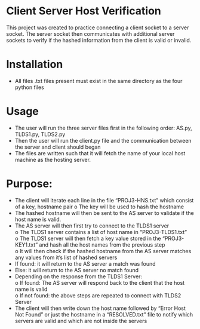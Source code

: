 # Client Server Host Verification
This project was created to practice connecting a client socket to a server socket. The server socket then communicates with additional server sockets to verify if the hashed information from the client is valid or invalid.

# Installation
* All files .txt files present must exist in the same directory as the four python files

# Usage
* The user will run the three server files first in the following order: AS.py, TLDS1.py, TLDS2.py
* Then the user will run the client.py file and the communication between the server and client should began
* The files are written such that it will fetch the name of your local host machine as the hosting server.

# Purpose:
* The client will iterate each line in the file “PROJ3-HNS.txt” which consist of a key, hostname pair
	o The key will be used to hash the hostname
* The hashed hostname will then be sent to the AS server to validate if the host name is valid.
* The AS server will then first try to connect to the TLDS1 server \
	o The TLDS1 server contains a list of host name in “PROJ3-TLDS1.txt” \
	o The TLDS1 server will then fetch a key value stored in the “PROJ3-KEY1.txt” and hash all the host names from the previous step \
	o It will then check if the hashed hostname from the AS server matches any values from it’s list of hashed servers 
* If found: it will return to the AS server a match was found
* Else:  it will return to the AS server no match found
* Depending on the response from the TLDS1 Server: \
	o If found: The AS server will respond back to the client that the host name is valid \
	o If not found: the above steps are repeated to connect with TLDS2 Server 
* The client will then write down the host name followed by “Error Host Not Found” or just the hostname in a “RESOLVED.txt” file to notify which servers are valid and which are not inside the servers







